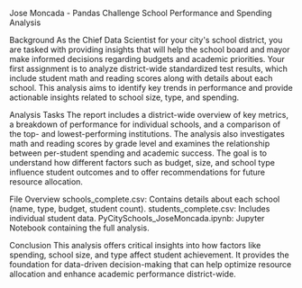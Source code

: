 Jose Moncada - Pandas Challenge
School Performance and Spending Analysis

Background
As the Chief Data Scientist for your city's school district, you are tasked with providing insights that will help the school board and mayor make informed decisions regarding budgets and academic priorities.
Your first assignment is to analyze district-wide standardized test results, which include student math and reading scores along with details about each school.
This analysis aims to identify key trends in performance and provide actionable insights related to school size, type, and spending.

Analysis Tasks
The report includes a district-wide overview of key metrics, a breakdown of performance for individual schools, and a comparison of the top- and lowest-performing institutions.
The analysis also investigates math and reading scores by grade level and examines the relationship between per-student spending and academic success.
The goal is to understand how different factors such as budget, size, and school type influence student outcomes and to offer recommendations for future resource allocation.

File Overview
schools_complete.csv: Contains details about each school (name, type, budget, student count).
students_complete.csv: Includes individual student data.
PyCitySchools_JoseMoncada.ipynb: Jupyter Notebook containing the full analysis.

Conclusion
This analysis offers critical insights into how factors like spending, school size, and type affect student achievement.
It provides the foundation for data-driven decision-making that can help optimize resource allocation and enhance academic performance district-wide.
